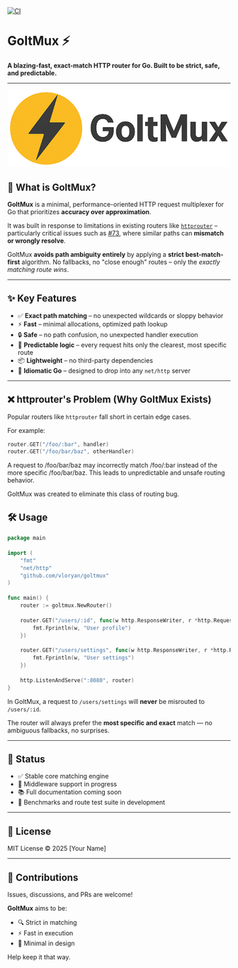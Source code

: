 [![CI](https://github.com/VloRyan/goltmux/actions/workflows/ci.workflow.yml/badge.svg)](https://github.com/VloRyan/goltmux/actions/workflows/ci.workflow.yml)

# GoltMux ⚡

**A blazing-fast, exact-match HTTP router for Go. Built to be strict, safe, and predictable.**

---
![GoltMux Logo](.github/assets/logo.png)

## 🚀 What is GoltMux?

**GoltMux** is a minimal, performance-oriented HTTP request multiplexer for Go that prioritizes **accuracy over
approximation**.

It was built in response to limitations in existing routers like [
`httprouter`](https://github.com/julienschmidt/httprouter) – particularly critical issues such as
[#73](https://github.com/julienschmidt/httprouter/issues/73), where similar paths can **mismatch or wrongly resolve**.

GoltMux **avoids path ambiguity entirely** by applying a **strict best-match-first** algorithm. No fallbacks, no "close
enough" routes – only the *exactly matching route wins*.

---

## ✨ Key Features

- ✅ **Exact path matching** – no unexpected wildcards or sloppy behavior
- ⚡ **Fast** – minimal allocations, optimized path lookup
- 🔒 **Safe** – no path confusion, no unexpected handler execution
- 🧠 **Predictable logic** – every request hits only the clearest, most specific route
- 📦 **Lightweight** – no third-party dependencies
- 🔌 **Idiomatic Go** – designed to drop into any `net/http` server

---

## ❌ httprouter's Problem (Why GoltMux Exists)

Popular routers like `httprouter` fall short in certain edge cases.

For example:

```go
router.GET("/foo/:bar", handler)
router.GET("/foo/bar/baz", otherHandler)
```

A request to /foo/bar/baz may incorrectly match /foo/:bar instead of the more specific /foo/bar/baz. This leads to
unpredictable and unsafe routing behavior.

GoltMux was created to eliminate this class of routing bug.

## 🛠️ Usage

```go
package main

import (
	"fmt"
	"net/http"
	"github.com/vloryan/goltmux"
)

func main() {
	router := goltmux.NewRouter()

	router.GET("/users/:id", func(w http.ResponseWriter, r *http.Request) {
		fmt.Fprintln(w, "User profile")
	})

	router.GET("/users/settings", func(w http.ResponseWriter, r *http.Request) {
		fmt.Fprintln(w, "User settings")
	})

	http.ListenAndServe(":8080", router)
}
```

In GoltMux, a request to `/users/settings` will **never** be misrouted to `/users/:id`.

The router will always prefer the **most specific and exact** match — no ambiguous fallbacks, no surprises.

---

## 🧪 Status

- ✅ Stable core matching engine
- 🚧 Middleware support in progress
- 📚 Full documentation coming soon
- 🧪 Benchmarks and route test suite in development

---

## 📜 License

MIT License © 2025 [Your Name]

---

## 🤝 Contributions

Issues, discussions, and PRs are welcome!

**GoltMux** aims to be:

- 🔍 Strict in matching
- ⚡ Fast in execution
- 🧼 Minimal in design

Help keep it that way.
